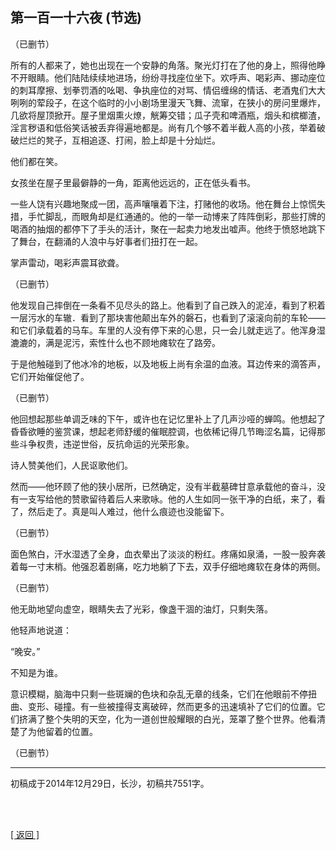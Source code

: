 ## 第一百一十六夜 (节选)

（已删节）

所有的人都来了，她也出现在一个安静的角落。聚光灯打在了他的身上，照得他睁不开眼睛。他们陆陆续续地进场，纷纷寻找座位坐下。欢呼声、喝彩声、挪动座位的刺耳摩擦、划拳罚酒的吆喝、争执座位的对骂、情侣缠绵的情话、老酒鬼们大大咧咧的荤段子，在这个临时的小小剧场里漫天飞舞、流窜，在狭小的房问里爆炸，几欲将屋顶掀开。屋子里烟熏火燎，觥筹交错；瓜子壳和啤酒瓶，烟头和槟榔渣，淫言秽语和低俗笑话被丢弃得遍地都是。尚有几个够不着半截人高的小孩，举着破破烂烂的凳子，互相追逐、打闹，脸上却是十分灿烂。

他们都在笑。

女孩坐在屋子里最僻静的一角，距离他远远的，正在低头看书。

一些人饶有兴趣地聚成一团，高声嚷嚷着下注，打赌他的收场。他在舞台上惊慌失措，手忙脚乱，而眼角却是红通通的。他的一举一动博来了阵阵倒彩，那些打牌的喝酒的抽烟的都停下了手头的活计，聚在一起卖力地发出嘘声。他终于愤怒地跳下了舞台，在翻涌的人浪中与好事者们扭打在一起。

掌声雷动，喝彩声震耳欲聋。

（已删节）

他发现自己摔倒在一条看不见尽头的路上。他看到了自己跌入的泥淖，看到了积着一层污水的车辙．看到了那块害他颠出车外的磐石，也看到了滚滚向前的车轮——和它们承载着的马车。车里的人没有停下来的心思，只一会儿就走远了。他浑身湿漉漉的，满是泥污，索性什么也不顾地瘫软在了路旁。

于是他触碰到了他冰冷的地板，以及地板上尚有余温的血液。耳边传来的滴答声，它们开始催促他了。

（已删节）

他回想起那些单调乏味的下午，或许也在记忆里补上了几声沙哑的蝉鸣。他想起了昏昏欲睡的鉴赏课，想起老师舒缓的催眠腔调，也依稀记得几节晦涩名篇，记得那些斗争权贵，违逆世俗，反抗命运的光荣形象。

诗人赞美他们，人民讴歌他们。

然而——他环顾了他的狭小居所，已然确定，没有半截墓碑甘意承载他的奋斗，没有一支写给他的赞歌留待着后人来歌咏。他的人生如同一张干净的白纸，来了，看了，然后走了。真是叫人难过，他什么痕迹也没能留下。

（已删节）

面色煞白，汗水湿透了全身，血衣晕出了淡淡的粉红。疼痛如泉涌，一股一股奔袭着每一寸末梢。他强忍着剧痛，吃力地躺了下去，双手仔细地瘫软在身体的两侧。

（已删节）

他无助地望向虚空，眼睛失去了光彩，像盏干涸的油灯，只剩失落。

他轻声地说道：

“晚安。”

不知是为谁。

意识模糊，脑海中只剩一些斑斓的色块和杂乱无章的线条，它们在他眼前不停扭曲、变形、碰撞。有一些被撞得支离破碎，然而更多的迅速填补了它们的位置。它们挤满了整个失明的天空，化为一道创世般耀眼的白光，笼罩了整个世界。他看清楚了为他留着的位置。

（已删节）

------

初稿成于2014年12月29日，长沙，初稿共7551字。

<br>

<br>

[[ 返回 ]](谈_第一百一十六夜.md)
